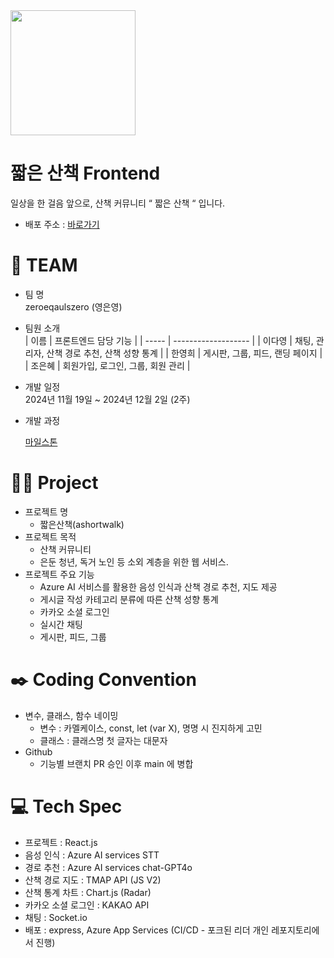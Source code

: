 
<img src="https://github.com/user-attachments/assets/e11880de-7f4c-428d-9ee8-bac6a70e0efd" width="200" height="200">

# 짧은 산책 Frontend

일상을 한 걸음 앞으로, 산책 커뮤니티 “ 짧은 산책 “ 입니다.

- 배포 주소 : [바로가기](https://ashortwalk-gkd3dvdpfcexb0ce.koreacentral-01.azurewebsites.net/)

# 👟 TEAM

- 팀 명  
  zeroeqaulszero (영은영)
- 팀원 소개  
  | 이름 | 프론트엔드 담당 기능 |
  | ----- | ------------------- | 
  | 이다영 | 채팅, 관리자, 산책 경로 추천, 산책 성향 통계 |
  | 한영희 | 게시판, 그룹, 피드, 랜딩 페이지 |
  | 조은혜 | 회원가입, 로그인, 그룹, 회원 관리 |
 

- 개발 일정  
  2024년 11월 19일 ~ 2024년 12월 2일 (2주)

- 개발 과정  

  [마일스톤](https://docs.google.com/spreadsheets/d/1SSaSrOxuqmxmiVsNv_Pw6xuxpjbTNivPiRzatUcC_YY/edit?gid=0#gid=0)

# 🏃‍♀️ Project

- 프로젝트 명  
  - 짧은산책(ashortwalk)  
- 프로젝트 목적  
  - 산책 커뮤니티  
  - 은둔 청년, 독거 노인 등 소외 계층을 위한 웹 서비스.  
- 프로젝트 주요 기능  
  - Azure AI 서비스를 활용한 음성 인식과 산책 경로 추천, 지도 제공  
  - 게시글 작성 카테고리 분류에 따른 산책 성향 통계  
  - 카카오 소셜 로그인  
  - 실시간 채팅  
  - 게시판, 피드, 그룹     

# ✒️ Coding Convention   

- 변수, 클래스, 함수 네이밍  
  - 변수 : 카멜케이스, const, let (var X), 명명 시 진지하게 고민  
  - 클래스 : 클래스명 첫 글자는 대문자  
- Github  
  - 기능별 브랜치 PR 승인 이후 main 에 병합  

# 💻 Tech Spec

- 프로젝트 : React.js  
- 음성 인식 : Azure AI services STT  
- 경로 추천 : Azure AI services chat-GPT4o  
- 산책 경로 지도 : TMAP API (JS V2)  
- 산책 통계 차트 : Chart.js (Radar)  
- 카카오 소셜 로그인 : KAKAO API  
- 채팅 : Socket.io  
- 배포 : express, Azure App Services (CI/CD - 포크된 리더 개인 레포지토리에서 진행)  
